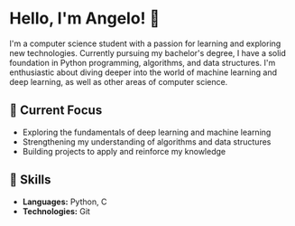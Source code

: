 # Hello, I'm Angelo! 👋

I'm a computer science student with a passion for learning and exploring new technologies. Currently pursuing my bachelor's degree, I have a solid foundation in Python programming, algorithms, and data structures. I'm enthusiastic about diving deeper into the world of machine learning and deep learning, as well as other areas of computer science.

## 🔭 Current Focus

- Exploring the fundamentals of deep learning and machine learning
- Strengthening my understanding of algorithms and data structures
- Building projects to apply and reinforce my knowledge

## 💼 Skills

- **Languages:** Python, C
- **Technologies:** Git
